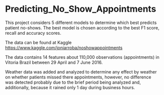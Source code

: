 # Predicting_No_Show_Appointments

This project considers 5 different models to determine which best predicts patient no-shows. The best model is chosen according to the best F1 score, recall and accuracy scores.

The data can be found at Kaggle https://www.kaggle.com/joniarroba/noshowappointments

The data contains 14 features about 110,000 observations (appointments) in Vitoria Brazil between 29 April and 7 June 2016. 

Weather data was added and analyzed to determine any effect by weather on whether patients missed there appointments, however, no difference was detected probably due to the brief period being analyzed and, additionally, because it rained only 1 day during business hours. 
